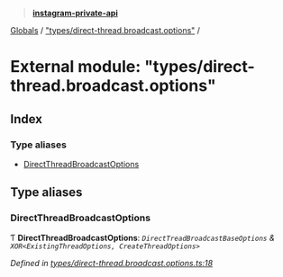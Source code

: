 > **[instagram-private-api](../README.md)**

[Globals](../README.md) / ["types/direct-thread.broadcast.options"](_types_direct_thread_broadcast_options_.md) /

# External module: "types/direct-thread.broadcast.options"

## Index

### Type aliases

* [DirectThreadBroadcastOptions](_types_direct_thread_broadcast_options_.md#directthreadbroadcastoptions)

## Type aliases

###  DirectThreadBroadcastOptions

Ƭ **DirectThreadBroadcastOptions**: *`DirectTreadBroadcastBaseOptions` & `XOR<ExistingThreadOptions, CreateThreadOptions>`*

*Defined in [types/direct-thread.broadcast.options.ts:18](https://github.com/dilame/instagram-private-api/blob/3e16058/src/types/direct-thread.broadcast.options.ts#L18)*